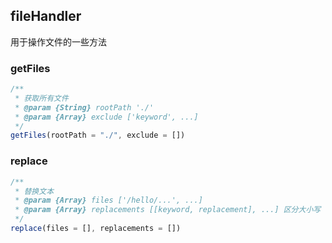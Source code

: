 ## fileHandler
用于操作文件的一些方法

### getFiles
```javascript
/**
 * 获取所有文件
 * @param {String} rootPath './'
 * @param {Array} exclude ['keyword', ...]
 */
getFiles(rootPath = "./", exclude = [])
```

### replace
```javascript
/**
 * 替换文本
 * @param {Array} files ['/hello/...', ...]
 * @param {Array} replacements [[keyword, replacement], ...] 区分大小写
 */
replace(files = [], replacements = [])
```